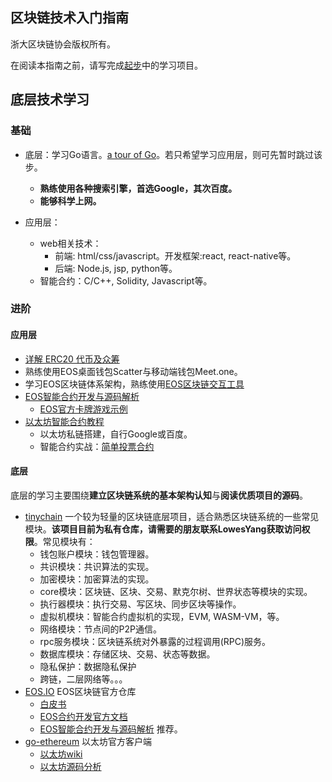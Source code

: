 ## 区块链技术入门指南

浙大区块链协会版权所有。

在阅读本指南之前，请写完成[起步](getting_started.md)中的学习项目。

## 底层技术学习

###  基础

- 底层：学习Go语言。[a tour of Go](https://tour.golang.org/welcome/1)。若只希望学习应用层，则可先暂时跳过该步。
    - **熟练使用各种搜索引擎，首选Google，其次百度。**
    - **能够科学上网。**

- 应用层：
    - web相关技术：
        - 前端: html/css/javascript。开发框架:react, react-native等。
        - 后端: Node.js, jsp, python等。
    - 智能合约：C/C++, Solidity, Javascript等。

### 进阶

#### 应用层

- [详解 ERC20 代币及众筹](https://juejin.im/post/5b2359c651882574d73c6dfe)
- 熟练使用EOS桌面钱包Scatter与移动端钱包Meet.one。
- 学习EOS区块链体系架构，熟练使用[EOS区块链交互工具](https://eostoolkit.io/)
- [EOS智能合约开发与源码解析](https://bihu.com/article/293974)
    - [EOS官方卡牌游戏示例](https://github.com/EOSIO/eosio-card-game-repo)
- [以太坊智能合约教程](https://ethfans.org/posts/101-noob-intro)
    - 以太坊私链搭建，自行Google或百度。
    - 智能合约实战：[简单投票合约](https://my.oschina.net/u/2275217/blog/1800103)

#### 底层

底层的学习主要围绕**建立区块链系统的基本架构认知**与**阅读优质项目的源码**。

- [tinychain](https://github.com/yyh1102/tinychain) 一个较为轻量的区块链底层项目，适合熟悉区块链系统的一些常见模块。**该项目目前为私有仓库，请需要的朋友联系LowesYang获取访问权限**。常见模块有：
    - 钱包账户模块：钱包管理器。
    - 共识模块：共识算法的实现。
    - 加密模块：加密算法的实现。
    - core模块：区块链、区块、交易、默克尔树、世界状态等模块的实现。
    - 执行器模块：执行交易、写区块、同步区块等操作。
    - 虚拟机模块：智能合约虚拟机的实现，EVM, WASM-VM，等。
    - 网络模块：节点间的P2P通信。
    - rpc服务模块：区块链系统对外暴露的过程调用(RPC)服务。
    - 数据库模块：存储区块、交易、状态等数据。
    - 隐私保护：数据隐私保护
    - 跨链，二层网络等。。。
- [EOS.IO](https://github.com/EOSIO/eos) EOS区块链官方仓库
    - [白皮书](https://github.com/EOSIO/Documentation/blob/master/TechnicalWhitePaper.md)
    - [EOS合约开发官方文档](https://developers.eos.io/eosio-cpp/docs/introduction)
    - [EOS智能合约开发与源码解析](https://bihu.com/article/293974) 推荐。
- [go-ethereum](https://github.com/ethereum/go-ethereum) 以太坊官方客户端
    - [以太坊wiki](https://github.com/ethereum/wiki/wiki)
    - [以太坊源码分析](https://blog.csdn.net/turkeycock/article/category/7669858)

